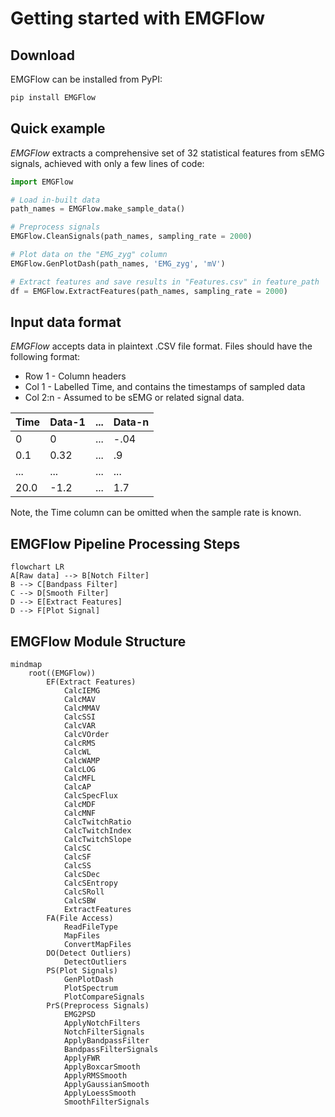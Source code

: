 # Getting started with EMGFlow

## Download

EMGFlow can be installed from PyPI:

```bash
pip install EMGFlow
```

## Quick example

_EMGFlow_ extracts a comprehensive set of 32 statistical features from sEMG signals, achieved with only a few lines of code:

```python
import EMGFlow

# Load in-built data
path_names = EMGFlow.make_sample_data()

# Preprocess signals
EMGFlow.CleanSignals(path_names, sampling_rate = 2000)

# Plot data on the "EMG_zyg" column
EMGFlow.GenPlotDash(path_names, 'EMG_zyg', 'mV')

# Extract features and save results in "Features.csv" in feature_path
df = EMGFlow.ExtractFeatures(path_names, sampling_rate = 2000)
```

## Input data format

_EMGFlow_ accepts data in plaintext .CSV file format. Files should have the following format:

- Row 1 - Column headers
- Col 1 - Labelled Time, and contains the timestamps of sampled data
- Col 2:n - Assumed to be sEMG or related signal data.

| Time     | Data-1 | ... | Data-n |
| -------- | ------ | --- | ------ |
| 0        | 0      | ... |  -.04  |
| 0.1      | 0.32   | ... |   .9   |
| ...      | ...    | ... |   ...  |
| 20.0     | -1.2   | ... |   1.7  |

Note, the Time column can be omitted when the sample rate is known.

## EMGFlow Pipeline Processing Steps

```mermaid
flowchart LR
A[Raw data] --> B[Notch Filter]
B --> C[Bandpass Filter]
C --> D[Smooth Filter]
D --> E[Extract Features]
D --> F[Plot Signal]
```

## EMGFlow Module Structure

```mermaid
mindmap
    root((EMGFlow))
        EF(Extract Features)
            CalcIEMG
            CalcMAV
            CalcMMAV
            CalcSSI
            CalcVAR
            CalcVOrder
            CalcRMS
            CalcWL
            CalcWAMP
            CalcLOG
            CalcMFL
            CalcAP
            CalcSpecFlux
            CalcMDF
            CalcMNF
            CalcTwitchRatio
            CalcTwitchIndex
            CalcTwitchSlope
            CalcSC
            CalcSF
            CalcSS
            CalcSDec
            CalcSEntropy
            CalcSRoll
            CalcSBW
            ExtractFeatures
        FA(File Access)
            ReadFileType
            MapFiles
            ConvertMapFiles
        DO(Detect Outliers)
            DetectOutliers
        PS(Plot Signals)
            GenPlotDash
            PlotSpectrum
            PlotCompareSignals
        PrS(Preprocess Signals)
            EMG2PSD
            ApplyNotchFilters
            NotchFilterSignals
            ApplyBandpassFilter
            BandpassFilterSignals
            ApplyFWR
            ApplyBoxcarSmooth
            ApplyRMSSmooth
            ApplyGaussianSmooth
            ApplyLoessSmooth
            SmoothFilterSignals
```